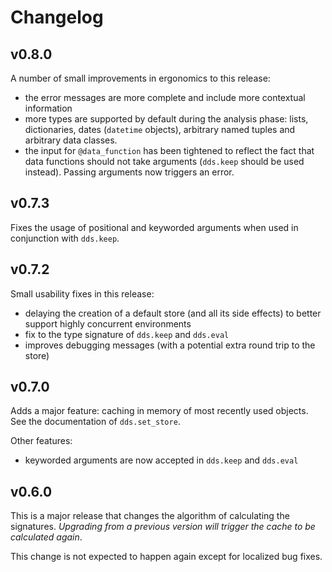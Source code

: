 # Changelog

## v0.8.0

A number of small improvements in ergonomics to this release:

* the error messages are more complete and include more contextual information
* more types are supported by default during the analysis phase: lists, dictionaries, 
dates (`datetime` objects), arbitrary named tuples and arbitrary data classes.
* the input for `@data_function` has been tightened to reflect the fact that data functions
should not take arguments (`dds.keep` should be used instead). Passing arguments
now triggers an error.

## v0.7.3

Fixes the usage of positional and keyworded arguments when used in conjunction
with `dds.keep`. 

## v0.7.2

Small usability fixes in this release:

* delaying the creation of a default store (and all its side effects) to better support highly concurrent environments
* fix to the type signature of `dds.keep` and `dds.eval`
* improves debugging messages (with a potential extra round trip to the store)

## v0.7.0

Adds a major feature: caching in memory of most recently used objects. See the documentation of 
`dds.set_store`.

Other features:

* keyworded arguments are now accepted in `dds.keep` and `dds.eval`

## v0.6.0

This is a major release that changes
the algorithm of calculating the signatures. 
*Upgrading from a previous version will trigger the cache to be calculated again*.

This change is not expected to happen again except for localized bug fixes.
